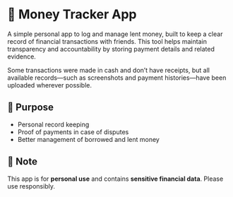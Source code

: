 # 💸 Money Tracker App

A simple personal app to log and manage lent money, built to keep a clear record of financial transactions with friends. This tool helps maintain transparency and accountability by storing payment details and related evidence.

Some transactions were made in cash and don’t have receipts, but all available records—such as screenshots and payment histories—have been uploaded wherever possible.

## 📂 Purpose

- Personal record keeping  
- Proof of payments in case of disputes  
- Better management of borrowed and lent money  

## 🔐 Note

This app is for **personal use** and contains **sensitive financial data**. Please use responsibly.
